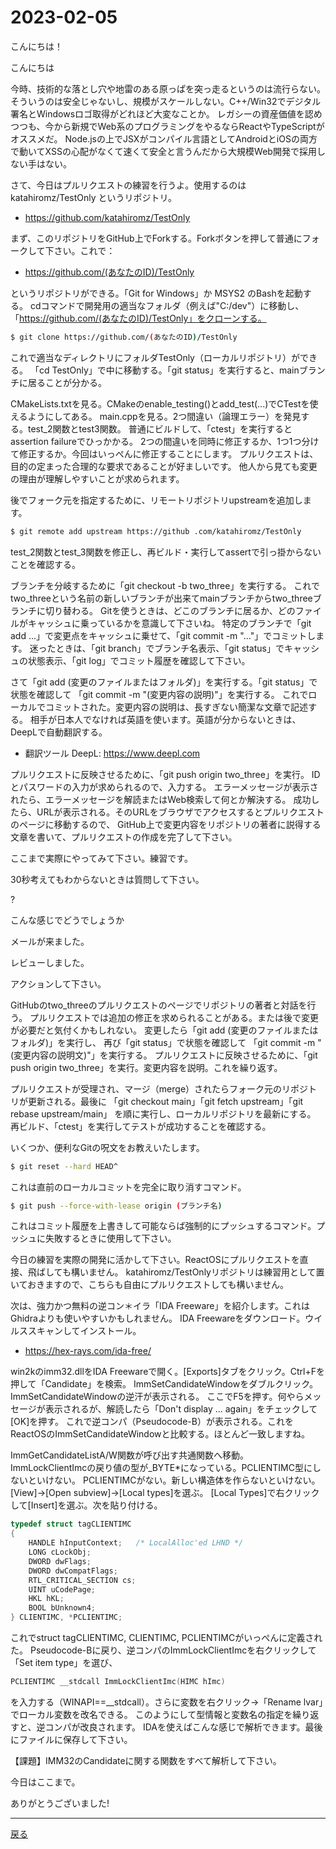 # 2023-02-05

こんにちは！

こんにちは

今時、技術的な落とし穴や地雷のある原っぱを突っ走るというのは流行らない。
そういうのは安全じゃないし、規模がスケールしない。C++/Win32でデジタル署名とWindowsロゴ取得がどれほど大変なことか。
レガシーの資産価値を認めつつも、今から新規でWeb系のプログラミングをやるならReactやTypeScriptがオススメだ。
Node.jsの上でJSXがコンパイル言語としてAndroidとiOSの両方で動いてXSSの心配がなくて速くて安全と言うんだから大規模Web開発で採用しない手はない。

さて、今日はプルリクエストの練習を行うよ。使用するのは katahiromz/TestOnly というリポジトリ。

- https://github.com/katahiromz/TestOnly

まず、このリポジトリをGitHub上でForkする。Forkボタンを押して普通にフォークして下さい。これで：

- https://github.com/(あなたのID)/TestOnly

というリポジトリができる。「Git for Windows」か MSYS2 のBashを起動する。
cdコマンドで開発用の適当なフォルダ（例えば"C:/dev"）に移動し、
「https://github.com/(あなたのID)/TestOnly」をクローンする。

```bash
$ git clone https://github.com/(あなたのID)/TestOnly
```

これで適当なディレクトリにフォルダTestOnly（ローカルリポジトリ）ができる。
「cd TestOnly」で中に移動する。「git status」を実行すると、mainブランチに居ることが分かる。

CMakeLists.txtを見る。CMakeのenable_testing()とadd_test(...)でCTestを使えるようにしてある。
main.cppを見る。2つ間違い（論理エラー）を発見する。test_2関数とtest3関数。
普通にビルドして、「ctest」を実行するとassertion failureでひっかかる。
2つの間違いを同時に修正するか、1つ1つ分けて修正するか。今回はいっぺんに修正することにします。
プルリクエストは、目的の定まった合理的な要求であることが好ましいです。
他人から見ても変更の理由が理解しやすいことが求められます。

後でフォーク元を指定するために、リモートリポジトリupstreamを追加します。

```bash
$ git remote add upstream https://github .com/katahiromz/TestOnly
```

test_2関数とtest_3関数を修正し、再ビルド・実行してassertで引っ掛からないことを確認する。

ブランチを分岐するために「git checkout -b two_three」を実行する。
これでtwo_threeという名前の新しいブランチが出来てmainブランチからtwo_threeブランチに切り替わる。
Gitを使うときは、どこのブランチに居るか、どのファイルがキャッシュに乗っているかを意識して下さいね。
特定のブランチで「git add ...」で変更点をキャッシュに乗せて、「git commit -m "..."」でコミットします。
迷ったときは、「git branch」でブランチ名表示、「git status」でキャッシュの状態表示、「git log」でコミット履歴を確認して下さい。

さて「git add (変更のファイルまたはフォルダ)」を実行する。「git status」で状態を確認して
「git commit -m "(変更内容の説明)"」を実行する。
これでローカルでコミットされた。変更内容の説明は、長すぎない簡潔な文章で記述する。
相手が日本人でなければ英語を使います。英語が分からないときは、DeepLで自動翻訳する。

- 翻訳ツール DeepL: https://www.deepl.com

プルリクエストに反映させるために、「git push origin two_three」を実行。
IDとパスワードの入力が求められるので、入力する。
エラーメッセージが表示されたら、エラーメッセージを解読またはWeb検索して何とか解決する。
成功したら、URLが表示される。そのURLをブラウザでアクセスするとプルリクエストのページに移動するので、
GitHub上で変更内容をリポジトリの著者に説得する文章を書いて、プルリクエストの作成を完了して下さい。

ここまで実際にやってみて下さい。練習です。

30秒考えてもわからないときは質問して下さい。

?

こんな感じでどうでしょうか

メールが来ました。

レビューしました。

アクションして下さい。

GitHubのtwo_threeのプルリクエストのページでリポジトリの著者と対話を行う。
プルリクエストでは追加の修正を求められることがある。または後で変更が必要だと気付くかもしれない。
変更したら「git add (変更のファイルまたはフォルダ)」を実行し、
再び「git status」で状態を確認して
「git commit -m "(変更内容の説明文)"」を実行する。
プルリクエストに反映させるために、「git push origin two_three」を実行。変更内容を説明。これを繰り返す。

プルリクエストが受理され、マージ（merge）されたらフォーク元のリポジトリが更新される。最後に
「git checkout main」「git fetch upstream」「git rebase upstream/main」
を順に実行し、ローカルリポジトリを最新にする。
再ビルド、「ctest」を実行してテストが成功することを確認する。

いくつか、便利なGitの呪文をお教えいたします。

```bash
$ git reset --hard HEAD^
```

これは直前のローカルコミットを完全に取り消すコマンド。

```bash
$ git push --force-with-lease origin (ブランチ名)
```

これはコミット履歴を上書きして可能ならば強制的にプッシュするコマンド。プッシュに失敗するときに使用して下さい。

今日の練習を実際の開発に活かして下さい。ReactOSにプルリクエストを直接、飛ばしても構いません。
katahiromz/TestOnlyリポジトリは練習用として置いておきますので、こちらも自由にプルリクエストしても構いません。

次は、強力かつ無料の逆コン＊イラ「IDA Freeware」を紹介します。これはGhidraよりも使いやすいかもしれません。
IDA Freewareをダウンロード。ウイルススキャンしてインストール。

- https://hex-rays.com/ida-free/

win2kのimm32.dllをIDA Freewareで開く。[Exports]タブをクリック。Ctrl+Fを押して「Candidate」を検索。
ImmSetCandidateWindowをダブルクリック。ImmSetCandidateWindowの逆汗が表示される。
ここでF5を押す。何やらメッセージが表示されるが、解読したら「Don't display ... again」をチェックして[OK]を押す。
これで逆コンパ（Pseudocode-B）が表示される。これをReactOSのImmSetCandidateWindowと比較する。ほとんど一致しますね。

ImmGetCandidateListA/W関数が呼び出す共通関数へ移動。
ImmLockClientImcの戻り値の型が_BYTE*になっている。PCLIENTIMC型にしないといけない。
PCLIENTIMCがない。新しい構造体を作らないといけない。[View]→[Open subview]→[Local types]を選ぶ。
[Local Types]で右クリックして[Insert]を選ぶ。次を貼り付ける。

```c
typedef struct tagCLIENTIMC
{
    HANDLE hInputContext;   /* LocalAlloc'ed LHND */
    LONG cLockObj;
    DWORD dwFlags;
    DWORD dwCompatFlags;
    RTL_CRITICAL_SECTION cs;
    UINT uCodePage;
    HKL hKL;
    BOOL bUnknown4;
} CLIENTIMC, *PCLIENTIMC;
```

これでstruct tagCLIENTIMC, CLIENTIMC, PCLIENTIMCがいっぺんに定義された。
Pseudocode-Bに戻り、逆コンパのImmLockClientImcを右クリックして「Set item type」を選び、

```c
PCLIENTIMC __stdcall ImmLockClientImc(HIMC hImc)
```

を入力する（WINAPI==__stdcall）。さらに変数を右クリック→「Rename lvar」でローカル変数を改名できる。
このようにして型情報と変数名の指定を繰り返すと、逆コンパが改良されます。
IDAを使えばこんな感じで解析できます。最後にファイルに保存して下さい。

【課題】IMM32のCandidateに関する関数をすべて解析して下さい。

今日はここまで。

ありがとうございました!

---

[戻る](2023-01-22.md)
